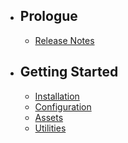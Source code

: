 - ## Prologue
    - [Release Notes](/docs/{{version}}/release-notes)
- ## Getting Started
    - [Installation](/docs/{{version}}/installation)
    - [Configuration](/docs/{{version}}/configuration)
    - [Assets](/docs/{{version}}/assets)
    - [Utilities](/docs/{{version}}/utilities)